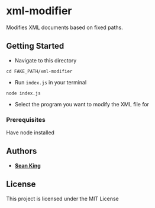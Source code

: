 # xml-modifier

Modifies XML documents based on fixed paths.

## Getting Started
* Navigate to this directory
```
cd FAKE_PATH/xml-modifier
```
* Run `index.js` in your terminal
```
node index.js
```
* Select the program you want to modify the XML file for


### Prerequisites

Have node installed

## Authors

* [**Sean King**](https://github.com/seanking11)

## License

This project is licensed under the MIT License
